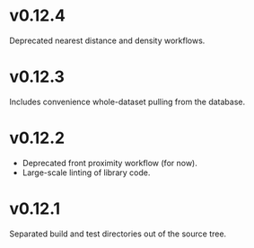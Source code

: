 # v0.12.4
Deprecated nearest distance and density workflows.

# v0.12.3

Includes convenience whole-dataset pulling from the database.

# v0.12.2

* Deprecated front proximity workflow (for now).
* Large-scale linting of library code.

# v0.12.1

Separated build and test directories out of the source tree.
